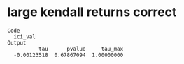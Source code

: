 # large kendall returns correct

    Code
      ici_val
    Output
              tau      pvalue     tau_max 
      -0.00123518  0.67867094  1.00000000 


